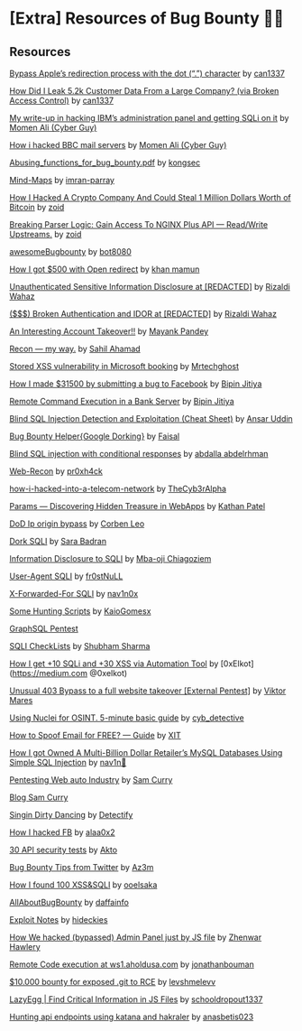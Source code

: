 # [Extra] Resources of Bug Bounty 🧑‍💻

## Resources
[Bypass Apple’s redirection process with the dot (“.”) character](https://infosecwriteups.com/bypass-apples-redirection-process-with-the-dot-character-c47d40537202) by [can1337](https://canmustdie.medium.com/)

[How Did I Leak 5.2k Customer Data From a Large Company? (via Broken Access Control)](https://infosecwriteups.com/how-did-i-leak-5-2k-customer-data-from-a-large-company-via-broken-access-control-709eb4027409) by [can1337](https://canmustdie.medium.com)

[My write-up in hacking IBM’s administration panel and getting SQLi on it](https://cyberguy0xd1.medium.com/my-write-up-in-hacking-ibms-administration-panel-and-getting-sqli-on-it-51404c7bee27) by [Momen Ali (Cyber Guy)](https://cyberguy0xd1.medium.com/)

[How i hacked BBC mail servers](https://cyberguy0xd1.medium.com/how-i-hacked-bbc-mail-servers-e61bb6faed2d) by [Momen Ali (Cyber Guy)](https://cyberguy0xd1.medium.com/)

[Abusing_functions_for_bug_bounty.pdf](https://github.com/kongsec/Vulnerabilities-Approach-Slides/raw/main/Abusing_functions_for_bug_bounty.pdf) by [kongsec](https://github.com/kongsec)

[Mind-Maps](https://github.com/imran-parray/Mind-Maps) by [imran-parray](https://github.com/imran-parray)

[How I Hacked A Crypto Company And Could Steal 1 Million Dollars Worth of Bitcoin](https://zoidsec.medium.com/how-i-hacked-a-crypto-company-and-could-steal-1-million-dollars-worth-of-bitcoin-3174434b382c) by [zoid](https://zoidsec.medium.com/)

[Breaking Parser Logic: Gain Access To NGINX Plus API — Read/Write Upstreams.](https://zoidsec.medium.com/breaking-parse-logic-gain-access-to-nginx-api-read-write-upstreams-1cb062aa44ca) by [zoid](https://zoidsec.medium.com/)

[awesomeBugbounty](https://github.com/bot8080/awesomeBugbounty) by [bot8080](https://github.com/bot8080)

[How I got $500 with Open redirect](https://medium.com/@mamunwhh/how-i-got-500-with-open-redirect-48fd80c82631) by [khan mamun](https://medium.com/@mamunwhh)

[Unauthenticated Sensitive Information Disclosure at [REDACTED]](https://wahaz.medium.com/unauthenticated-sensitive-information-disclosure-at-redacted-2702224098c) by [Rizaldi Wahaz](https://wahaz.medium.com/)

[($$$) Broken Authentication and IDOR at [REDACTED]](https://wahaz.medium.com/broken-authentication-and-idor-at-redacted-646de8d508e6) by [Rizaldi Wahaz](https://wahaz.medium.com/)

[An Interesting Account Takeover!!](https://infosecwriteups.com/an-interesting-account-takeover-3a33f42d609d) by [Mayank Pandey](https://mayank-01.medium.com/)

[Recon — my way.](https://medium.com/@ehsahil/recon-my-way-82b7e5f62e21) by [Sahil Ahamad](https://medium.com/@ehsahil)

[Stored XSS vulnerability in Microsoft booking](https://mtechghost.medium.com/stored-xss-vulnerability-in-microsoft-booking-e593de3344e0) by [Mrtechghost](https://mtechghost.medium.com/)

[How I made $31500 by submitting a bug to Facebook](https://medium.com/@win3zz/how-i-made-31500-by-submitting-a-bug-to-facebook-d31bb046e204) by [Bipin Jitiya](https://medium.com/@win3zz)

[Remote Command Execution in a Bank Server](https://medium.com/@win3zz/remote-command-execution-in-a-bank-server-b213f9f42afe) by [Bipin Jitiya](https://medium.com/@win3zz)

[Blind SQL Injection Detection and Exploitation (Cheat Sheet)](https://ansar0047.medium.com/blind-sql-injection-detection-and-exploitation-cheatsheet-17995a98fed1) by [Ansar Uddin](https://ansar0047.medium.com/)

[Bug Bounty Helper{Google Dorking}](https://dorks.faisalahmed.me/) by [Faisal](https://faisalahmed.me/)

[Blind SQL injection with conditional responses](https://medium.com/@0x2nac0nda/blind-sql-injection-with-conditional-responses-d548b6c01181) by [abdalla abdelrhman](https://medium.com/@0x2nac0nda)

[Web-Recon](https://github.com/pr0xh4ck/web-recon) by [pr0xh4ck](https://github.com/pr0xh4ck)

[how-i-hacked-into-a-telecom-network](https://infosecwriteups.com/how-i-hacked-into-a-telecom-network-part-1-getting-the-rce-167c2bb320e6) by [TheCyb3rAlpha](https://medium.com/@TheCyb3rAlpha)

[Params — Discovering Hidden Treasure in WebApps](https://medium.com/geekculture/params-discovering-hidden-treasure-in-webapps-b4a78509290f) by [Kathan Patel](https://medium.com/@kathanp19)

[DoD Ip origin bypass](https://twitter.com/hacker_/status/1646980687541727232) by [Corben Leo](https://twitter.com/hacker_)

[Dork SQLI](https://twitter.com/SaraBadran18/status/1652443945782091776) by [Sara Badran](https://twitter.com/SaraBadran18)

[Information Disclosure to SQLI](https://goziem.medium.com/how-i-chained-an-information-disclosure-bug-to-sql-injection-bca936d90fb1) by [Mba-oji Chiagoziem](https://goziem.medium.com/)

[User-Agent SQLI](https://medium.com/@frostnull/sql-injection-through-user-agent-44a1150f6888) by [fr0stNuLL](https://medium.com/@frostnull)

[X-Forwarded-For SQLI](https://twitter.com/nav1n0x/status/1652782625268826113) by [nav1n0x](https://twitter.com/nav1n0x)

[Some Hunting Scripts](https://github.com/KaioGomesx/some-hunting-scripts) by [KaioGomesx](https://github.com/KaioGomesx)

[GraphSQL Pentest](https://graphql.security/)

[SQLI CheckLists](https://twitter.com/Shubham_pen/status/1655493993315311622) by [Shubham Sharma](https://twitter.com/Shubham_pen)

[How I get +10 SQLi and +30 XSS via Automation Tool](https://medium.com/@0xelkot/how-i-get-10-sqli-and-30-xss-via-automation-tool-cebbd9104479) by [0xElkot](https://medium.com @0xelkot)

[Unusual 403 Bypass to a full website takeover [External Pentest]](https://medium.com/@mares.viktor/unusual-403-bypass-to-a-full-website-takeover-external-pentest-4970c788c6bf) by [Viktor Mares](https://medium.com/@mares.viktor)

[Using Nuclei for OSINT. 5-minute basic guide](https://medium.com/@cyb_detective/using-nuclei-for-osint-5-minute-basic-guide-f8764424902b) by [cyb_detective](https://medium.com/@cyb_detective)

[How to Spoof Email for FREE? — Guide](https://x-it.medium.com/how-to-spoof-email-for-free-guide-a5fe0c6ee631) by [XIT](https://x-it.medium.com/)

[How I got Owned A Multi-Billion Dollar Retailer’s MySQL Databases Using Simple SQL Injection](https://nav1n.medium.com/how-i-got-owned-a-multi-billion-dollar-retailers-mysql-databases-using-simple-sql-injection-30f8b0dfd9ce) by [nav1n🍥](https://nav1n.medium.com/)

[Pentesting Web auto Industry](https://samcurry.net/web-hackers-vs-the-auto-industry/) by [Sam Curry](https://samcurry.net/)

[Blog Sam Curry](https://samcurry.net/blog/)

[Singin Dirty Dancing](https://labs.detectify.com/2022/07/06/account-hijacking-using-dirty-dancing-in-sign-in-oauth-flows/) by [Detectify](https://labs.detectify.com/)

[How I hacked FB](https://infosecwriteups.com/how-i-hacked-facebook-part-one-282bbb125a5d) by [alaa0x2](https://alaa0x2.medium.com/)

[30 API security tests](https://github.com/akto-api-security/30-API-security-tests) by [Akto](https://github.com/akto-api-security)

[Bug Bounty Tips from Twitter](https://medium.com/@Az3m/bug-bountry-tips-from-twitter-9d0f037c8ecd) by [Az3m](https://medium.com/@Az3m)

[How I found 100 XSS&SQLI](https://medium.com/@jooelsaka/how-i-found-100-reflected-cross-site-scripting-sql-injection-on-an-private-hackerone-bug-bounty-26eef05c9b63) by [ooelsaka](https://medium.com/@jooelsaka)

[AllAboutBugBounty](https://github.com/daffainfo/AllAboutBugBounty) by [daffainfo](https://github.com/daffainfo)

[Exploit Notes](https://exploit-notes.hdks.org/) by [hideckies](https://github.com/hideckies/)

[How We hacked (bypassed) Admin Panel just by JS file](https://medium.com/@z.x/how-we-hacked-bypassed-admin-panel-just-by-js-file-eaa773b5cdb4) by [Zhenwar Hawlery](https://medium.com/@z.x)

[Remote Code execution at ws1.aholdusa.com](https://medium.com/@jonathanbouman/remote-code-execution-at-ws1-aholdusa-com-compromising-logins-of-ahold-delhaize-usa-employees-c7c9aca7e05d) by [jonathanbouman](https://medium.com/@jonathanbouman)

[$10.000 bounty for exposed .git to RCE](https://medium.com/@levshmelevv/10-000-bounty-for-exposed-git-to-rce-304c7e1f54) by [levshmelevv](https://medium.com/@levshmelevv)

[LazyEgg | Find Critical Information in JS Files](https://github.com/schooldropout1337/lazyegg/) by [schooldropout1337](https://github.com/schooldropout1337/lazyegg/)

[Hunting api endpoints using katana and hakraler](https://anasbetis023.medium.com/hunting-for-hidden-api-endpoints-using-katana-and-hakraler-ba0bd6b9611f) by [anasbetis023](https://anasbetis023.medium.com)
